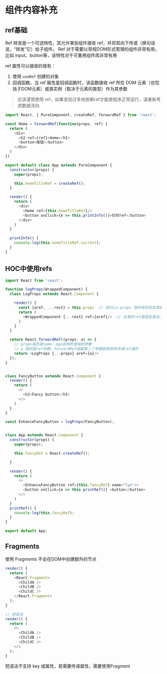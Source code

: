 
# 组件内容补充


## **ref基础**


Ref 转发是一个可选特性，其允许某些组件接收 ref，并将其向下传递（换句话说，“转发”它）给子组件。 Ref 对于需要以常规DOM形式管理的组件非常有用，比如 input、button等，该特性对于可重用组件库非常有用


ref 属性可以接收的值有：
1. 使用 `useRef` 创建的对象
2. 回调函数。当 ref 属性是回调函数时，该函数接收 ref 所在 DOM 元素（也包括子DOM元素）或类实例（取决于元素的类型）作为其参数

> 应该谨慎使用 ref，如果发现过多地依赖ref才能使程序正常运行，请重新考虑数据流向

```javascript
import React, { PureComponent, createRef, forwardRef } from 'react';

const Home = forwardRef(function(props, ref) {
  return (
    <div>
      <h2 ref={ref}>Home</h2>
      <button>按钮</button>
    </div>
  )
})

export default class App extends PureComponent {
  constructor(props) {
    super(props);

    this.homeTitleRef = createRef();
  }

  render() {
    return (
      <div>
        <Home ref={this.homeTitleRef}/>
        <button onClick={e => this.printInfo()}>打印ref</button>
      </div>
    )
  }

  printInfo() {
    console.log(this.homeTitleRef.current);
  }
}
```


## **HOC中使用refs**


```javascript
import React from 'react';

function logProps(WrappedComponent) {
  class LogProps extends React.Component {

    render() {
      const {aref, ...rest} = this.props  // 该this.props 指所有的包含常规props和ref参数的所有props，这里做一个解构
      return (
        <WrappedComponent {...rest} ref={aref}/>  // 这里的ref是固定语法，表明该DOM是我们想要获取的
      )
    }
  }

  return React.forwardRef((props, a) => {
    // props指的是name、age这样的常规的参数
    // a 指的是ref参数，forwardRef函数第二个参数就是用来传递ref值的
    return <LogProps {...props} aref={a}/>
  });
}


class FancyButton extends React.Component {
  render() {
    return (
      <>
        <h2>Fancy button</h2>
      </>
    )
  }
}

const EnhanceFancyButton = logProps(FancyButton);


class App extends React.Component {
  constructor(props) {
    super(props);

    this.fancyRef = React.createRef();

  }

  render() {
    return (
      <>
        <EnhanceFancyButton ref={this.fancyRef} name="lyx"/>
        <button onClick={e => this.printRef()} >button</button>
      </>
    )
  }
  printRef() {
    console.log(this.fancyRef);
  }
}

export default App;
```


## **Fragments**


使用 Fragments 不会在DOM中创建额外的节点


```javascript
render() {
  return (
    <React.Fragment>
      <ChildA />
      <ChildB />
      <ChildC />
    </React.Fragment>
  );
}

// 短语法
render() {
  return (
    <>
      <ChildA />
      <ChildB />
      <ChildC />
    </>
  );
}
```


短语法不支持 key 或属性，若需要传递属性，需要使用Fragment

